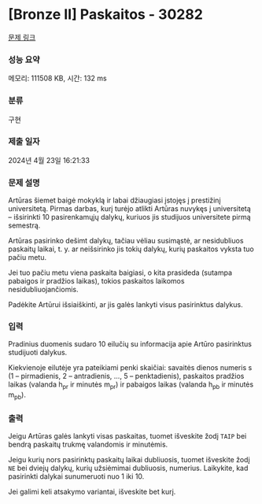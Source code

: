 # [Bronze II] Paskaitos - 30282 

[문제 링크](https://www.acmicpc.net/problem/30282) 

### 성능 요약

메모리: 111508 KB, 시간: 132 ms

### 분류

구현

### 제출 일자

2024년 4월 23일 16:21:33

### 문제 설명

<p>Artūras šiemet baigė mokyklą ir labai džiaugiasi įstojęs į prestižinį universitetą. Pirmas darbas, kurį turėjo atlikti Artūras nuvykęs į universitetą – išsirinkti 10 pasirenkamųjų dalykų, kuriuos jis studijuos universitete pirmą semestrą.</p>

<p>Artūras pasirinko dešimt dalykų, tačiau vėliau susimąstė, ar nesidubliuos paskaitų laikai, t. y. ar neišsirinko jis tokių dalykų, kurių paskaitos vyksta tuo pačiu metu.</p>

<p>Jei tuo pačiu metu viena paskaita baigiasi, o kita prasideda (sutampa pabaigos ir pradžios laikas), tokios paskaitos laikomos nesidubliuojančiomis.</p>

<p>Padėkite Artūrui išsiaiškinti, ar jis galės lankyti visus pasirinktus dalykus.</p>

### 입력 

 <p>Pradinius duomenis sudaro 10 eilučių su informacija apie Artūro pasirinktus studijuoti dalykus.</p>

<p>Kiekvienoje eilutėje yra pateikiami penki skaičiai: savaitės dienos numeris s (1 – pirmadienis, 2 – antradienis, ..., 5 – penktadienis), paskaitos pradžios laikas (valanda h<sub>pr</sub> ir minutės m<sub>pr</sub>) ir pabaigos laikas (valanda h<sub>pb</sub> ir minutės m<sub>pb</sub>).</p>

### 출력 

 <p>Jeigu Artūras galės lankyti visas paskaitas, tuomet išveskite žodį <code>TAIP</code> bei bendrą paskaitų trukmę valandomis ir minutėmis.</p>

<p>Jeigu kurių nors pasirinktų paskaitų laikai dubliuosis, tuomet išveskite žodį <code>NE</code> bei dviejų dalykų, kurių užsiėmimai dubliuosis, numerius. Laikykite, kad pasirinkti dalykai sunumeruoti nuo 1 iki 10.</p>

<p>Jei galimi keli atsakymo variantai, išveskite bet kurį.</p>

